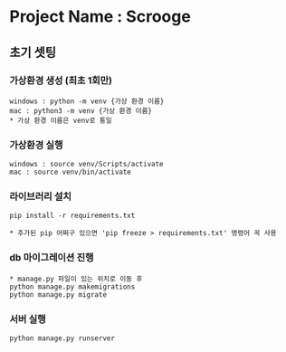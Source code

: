 # Project Name : Scrooge

## 초기 셋팅
### 가상환경 생성 (최초 1회만)
    windows : python -m venv {가상 환경 이름}
    mac : python3 -m venv {가상 환경 이름}
    * 가상 환경 이름은 venv로 통일

### 가상환경 실행 
    windows : source venv/Scripts/activate
    mac : source venv/bin/activate


### 라이브러리 설치
    pip install -r requirements.txt

    * 추가된 pip 어쩌구 있으면 'pip freeze > requirements.txt' 명령어 꼭 사용

### db 마이그레이션 진행
    * manage.py 파일이 있는 위치로 이동 후
    python manage.py makemigrations
    python manage.py migrate

### 서버 실행
    python manage.py runserver
